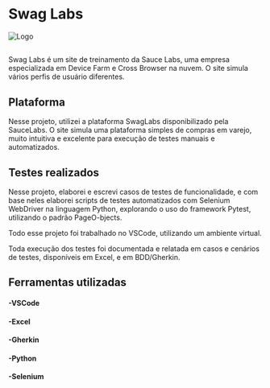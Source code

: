 # Swag Labs
![Logo](https://www.saucedemo.com/v1/img/SwagBot_Footer_graphic.png)

## 
Swag Labs é um site de treinamento da Sauce Labs, uma empresa especializada em Device Farm e Cross Browser na nuvem. O site simula vários perfis de usuário diferentes.

## Plataforma
Nesse projeto, utilizei a plataforma SwagLabs disponibilizado pela SauceLabs. O site simula uma plataforma simples de compras em varejo, muito intuitiva e excelente para execução de testes manuais e automatizados.

## Testes realizados
Nesse projeto, elaborei e escrevi casos de testes de funcionalidade, e com base neles elaborei scripts de testes automatizados com Selenium WebDriver na linguagem Python, explorando o uso do framework Pytest, utilizando o padrão PageO-bjects.

Todo esse projeto foi trabalhado no VSCode, utilizando um ambiente virtual.

Toda execução dos testes foi documentada e relatada em casos e cenários de testes, disponíveis em Excel, e em BDD/Gherkin.


## Ferramentas utilizadas

#### -VSCode
#### -Excel 
#### -Gherkin 
#### -Python
#### -Selenium